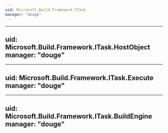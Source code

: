 ```yaml
---
uid: Microsoft.Build.Framework.ITask
manager: "douge"
---
```


---
uid: Microsoft.Build.Framework.ITask.HostObject
manager: "douge"
---

---
uid: Microsoft.Build.Framework.ITask.Execute
manager: "douge"
---

---
uid: Microsoft.Build.Framework.ITask.BuildEngine
manager: "douge"
---
